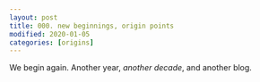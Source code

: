 ```yaml
---
layout: post
title: 000. new beginnings, origin points
modified: 2020-01-05
categories: [origins]
---
```


We begin again. Another year, _another decade_, and another blog. 